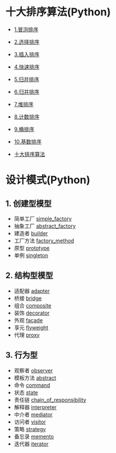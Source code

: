 # 十大排序算法(Python)

- [1.冒泡排序](https://github.com/Walhalla-Summary/Algorithm/blob/master/TopTenSort/1_Bubble_Sort.md)

- [2.选择排序](https://github.com/Walhalla-Summary/Algorithm/blob/master/TopTenSort/2_Select_Sort.md)

- [3.插入排序](https://github.com/Walhalla-Summary/Algorithm/blob/master/TopTenSort/3_Insert_Sort.md)

- [4.快速排序](https://github.com/Walhalla-Summary/Algorithm/blob/master/TopTenSort/4_Quick_Sort.md)

- [5.归并排序](https://github.com/Walhalla-Summary/Algorithm/blob/master/TopTenSort/5_Merge_Sort.md)

- [6.归并排序](https://github.com/Walhalla-Summary/Algorithm/blob/master/TopTenSort/6_Shell_Sort.md)

- [7.堆排序](https://github.com/Walhalla-Summary/Algorithm/blob/master/TopTenSort/7_Heap_Sort.md)

- [8.计数排序](https://github.com/Walhalla-Summary/Algorithm/blob/master/TopTenSort/8_Count_Sort.md)

- [9.桶排序](https://github.com/Walhalla-Summary/Algorithm/blob/master/TopTenSort/9_Bucket_Sort.md)

- [10.基数排序](https://github.com/Walhalla-Summary/Algorithm/blob/master/TopTenSort/10_Radix_Sort.md)

- [十大排序算法](https://github.com/Walhalla-Summary/Algorithm/blob/master/TopTenSort/Top_Ten_Sequences.md)


# 设计模式(Python)

## 1. 创建型模型

- 简单工厂 [simple_factory](https://github.com/Walhalla-Summary/Algorithm/blob/master/Design_Mode/create_model/simple_factory.py)
- 抽象工厂 [abstract_factory](https://github.com/Walhalla-Summary/Algorithm/blob/master/Design_Mode/create_model/abstract_factory.py)
- 建造者   [builder](https://github.com/Walhalla-Summary/Algorithm/blob/master/Design_Mode/create_model/builder.py)
- 工厂方法 [factory_method](https://github.com/Walhalla-Summary/Algorithm/blob/master/Design_Mode/create_model/factory_mothed.py)
- 原型     [prototype](https://github.com/Walhalla-Summary/Algorithm/blob/master/Design_Mode/create_model/proto_type.py)
- 单例     [singleton](https://github.com/Walhalla-Summary/Algorithm/blob/master/Design_Mode/create_model/singleton.py)


## 2. 结构型模型

- 适配器 [adapter](https://github.com/Walhalla-Summary/Algorithm/blob/master/Design_Mode/structural_model/adapter.py)
- 桥接   [bridge](https://github.com/Walhalla-Summary/Algorithm/blob/master/Design_Mode/structural_model/bridge.py)
- 组合   [composite](https://github.com/Walhalla-Summary/Algorithm/blob/master/Design_Mode/structural_model/composite.py)
- 装饰   [decorator](https://github.com/Walhalla-Summary/Algorithm/blob/master/Design_Mode/structural_model/decorator.py)
- 外观   [facade](https://github.com/Walhalla-Summary/Algorithm/blob/master/Design_Mode/structural_model/facade.py)
- 享元   [flyweight](https://github.com/Walhalla-Summary/Algorithm/blob/master/Design_Mode/structural_model/flyweight.py)
- 代理   [proxy](https://github.com/Walhalla-Summary/Algorithm/blob/master/Design_Mode/structural_model/proxy.py)

## 3. 行为型

- 观察者   [observer](https://github.com/Walhalla-Summary/Algorithm/blob/master/Design_Mode/behavioral_model/observer.py)
- 模板方法 [abstract](https://github.com/Walhalla-Summary/Algorithm/blob/master/Design_Mode/behavioral_model/template_mothed.py)
- 命令     [command](https://github.com/Walhalla-Summary/Algorithm/blob/master/Design_Mode/behavioral_model/command.py)
- 状态     [state](https://github.com/Walhalla-Summary/Algorithm/blob/master/Design_Mode/behavioral_model/state.py)
- 责任链   [chain_of_responsibility](https://github.com/Walhalla-Summary/Algorithm/blob/master/Design_Mode/behavioral_model/chan_of_reponsiblity.py)
- 解释器   [interpreter](https://github.com/Walhalla-Summary/Algorithm/blob/master/Design_Mode/behavioral_model/interpreter.py)
- 中介者   [mediator](https://github.com/Walhalla-Summary/Algorithm/blob/master/Design_Mode/behavioral_model/mediator.py)
- 访问者   [visitor](https://github.com/Walhalla-Summary/Algorithm/blob/master/Design_Mode/behavioral_model/visitor.py)
- 策略     [strategy](https://github.com/Walhalla-Summary/Algorithm/blob/master/Design_Mode/behavioral_model/strategy.py)
- 备忘录   [memento](https://github.com/Walhalla-Summary/Algorithm/blob/master/Design_Mode/behavioral_model/memento.py)
- 迭代器   [iterator](https://github.com/Walhalla-Summary/Algorithm/blob/master/Design_Mode/behavioral_model/iterator.py)
